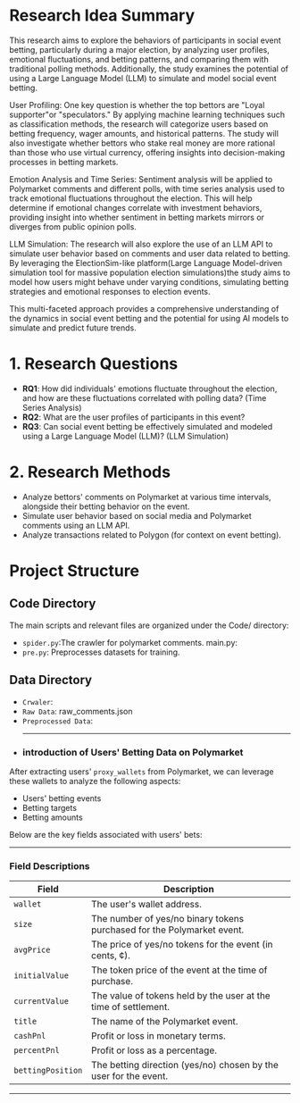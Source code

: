 # Research Idea Summary

This research aims to explore the behaviors of participants in social event betting, particularly during a major election, by analyzing user profiles, emotional fluctuations, and betting patterns, and comparing them with traditional polling methods. Additionally, the study examines the potential of using a Large Language Model (LLM) to simulate and model social event betting.

User Profiling: One key question is whether the top bettors are "Loyal supporter"or "speculators." By applying machine learning techniques such as classification methods, the research will categorize users based on betting frequency, wager amounts, and historical patterns. The study will also investigate whether bettors who stake real money are more rational than those who use virtual currency, offering insights into decision-making processes in betting markets.

Emotion Analysis and Time Series: Sentiment analysis will be applied to Polymarket comments and different polls, with time series analysis used to track emotional fluctuations throughout the election. This will help determine if emotional changes correlate with investment behaviors, providing insight into whether sentiment in betting markets mirrors or diverges from public opinion polls.

LLM Simulation: The research will also explore the use of an LLM API to simulate user behavior based on comments and user data related to betting. By leveraging the ElectionSim-like platform(Large Language Model-driven simulation tool for massive population election simulations)the study aims to model how users might behave under varying conditions, simulating betting strategies and emotional responses to election events.

This multi-faceted approach provides a comprehensive understanding of the dynamics in social event betting and the potential for using AI models to simulate and predict future trends.


# 1. Research Questions

- **RQ1**: How did individuals' emotions fluctuate throughout the election, and how are these fluctuations correlated with polling data? (Time Series Analysis)
- **RQ2**: What are the user profiles of participants in this event?
- **RQ3**: Can social event betting be effectively simulated and modeled using a Large Language Model (LLM)? (LLM Simulation)

# 2. Research Methods

- Analyze bettors' comments on Polymarket at various time intervals, alongside their betting behavior on the event.
- Simulate user behavior based on social media and Polymarket comments using an LLM API.
- Analyze transactions related to Polygon (for context on event betting).


# Project Structure
## Code Directory
The main scripts and relevant files are organized under the Code/ directory:

- `spider.py`:The crawler for polymarket comments.
main.py:
- `pre.py`: Preprocesses datasets for training.

## Data Directory      
- `Crwaler`:
- `Raw Data`: raw_comments.json
- `Preprocessed Data`:     
  ____
- ### introduction of Users' Betting Data on Polymarket


After extracting users' `proxy_wallets` from Polymarket, we can leverage these wallets to analyze the following aspects:
- Users' betting events
- Betting targets
- Betting amounts

Below are the key fields associated with users' bets:

---

### **Field Descriptions**

| **Field**            | **Description**                                                                                     |
|-----------------------|-----------------------------------------------------------------------------------------------------|
| `wallet`             | The user's wallet address.                                                                          |
| `size`               | The number of yes/no binary tokens purchased for the Polymarket event.                              |
| `avgPrice`           | The price of yes/no tokens for the event (in cents, ¢).                                             |
| `initialValue`       | The token price of the event at the time of purchase.                                               |
| `currentValue`       | The value of tokens held by the user at the time of settlement.                                     |
| `title`              | The name of the Polymarket event.                                                                   |
| `cashPnl`            | Profit or loss in monetary terms.                                                                   |
| `percentPnl`         | Profit or loss as a percentage.                                                                     |
| `bettingPosition`    | The betting direction (yes/no) chosen by the user for the event.                                    |

---
